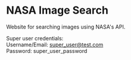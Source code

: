 # NASA Image Search

Website for searching images using NASA's API.

Super user credentials:  
Username/Email: super_user@test.com  
Password: super_user_password  